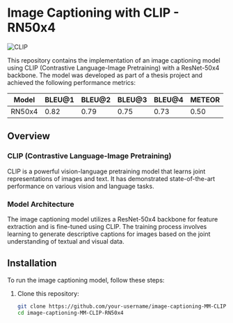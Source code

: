 # Image Captioning with CLIP - RN50x4

![CLIP]([https://github.com/daffaalfajrii1/image-captioning-MM-CLIP-RN50x4/blob/main/architecture.png])

This repository contains the implementation of an image captioning model using CLIP (Contrastive Language-Image Pretraining) with a ResNet-50x4 backbone. The model was developed as part of a thesis project and achieved the following performance metrics:

| Model  | BLEU@1 | BLEU@2 | BLEU@3 | BLEU@4 | METEOR |
|--------|--------|--------|--------|--------|--------|
| RN50x4 | 0.82   | 0.79   | 0.75   | 0.73   | 0.50   |

## Overview

### CLIP (Contrastive Language-Image Pretraining)

CLIP is a powerful vision-language pretraining model that learns joint representations of images and text. It has demonstrated state-of-the-art performance on various vision and language tasks.

### Model Architecture

The image captioning model utilizes a ResNet-50x4 backbone for feature extraction and is fine-tuned using CLIP. The training process involves learning to generate descriptive captions for images based on the joint understanding of textual and visual data.

## Installation

To run the image captioning model, follow these steps:

1. Clone this repository:

   ```bash
   git clone https://github.com/your-username/image-captioning-MM-CLIP-RN50x4.git
   cd image-captioning-MM-CLIP-RN50x4
